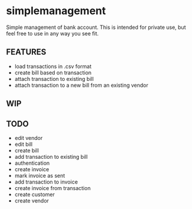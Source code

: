 simplemanagement
================

Simple management of bank account. This is intended for private use, but feel free to use in any way you see fit.

FEATURES
--------
- load transactions in .csv format
- create bill based on transaction
- attach transaction to existing bill
- attach transaction to a new bill from an existing vendor

WIP
---

TODO
----
- edit vendor
- edit bill
- create bill
- add transaction to existing bill
- authentication
- create invoice
- mark invoice as sent
- add transaction to invoice
- create invoice from transaction
- create customer
- create vendor